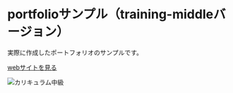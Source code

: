 # portfolioサンプル（training-middleバージョン）

実際に作成したポートフォリオのサンプルです。

[webサイトを見る](https://portfolio-training-middle.herokuapp.com/)


![カリキュラム中級](https://user-images.githubusercontent.com/90839596/190936315-9afa27f0-1720-46e2-a175-68606471407a.png)
